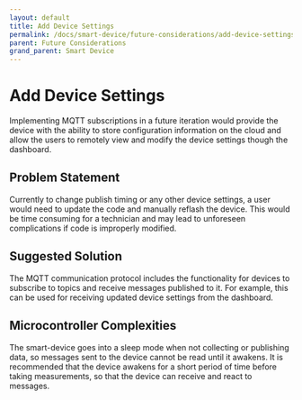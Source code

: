 ```yaml
---
layout: default
title: Add Device Settings
permalink: /docs/smart-device/future-considerations/add-device-settings/
parent: Future Considerations
grand_parent: Smart Device
---
```


# Add Device Settings

Implementing MQTT subscriptions in a future iteration would provide the device with the ability to store configuration information on the cloud and allow the users to remotely view and modify the device settings though the dashboard.

## Problem Statement

Currently to change publish timing or any other device settings, a user would need to update the code and manually reflash the device. This would be time consuming for a technician and may lead to unforeseen complications if code is improperly modified.

## Suggested Solution

The MQTT communication protocol includes the functionality for devices to subscribe to topics and receive messages published to it. For example, this can be used for receiving updated device settings from the dashboard.

## Microcontroller Complexities

The smart-device goes into a sleep mode when not collecting or publishing data, so messages sent to the device cannot be read until it awakens. It is recommended that the device awakens for a short period of time before taking measurements, so that the device can receive and react to messages.
